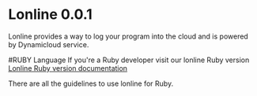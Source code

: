 # Lonline 0.0.1
Lonline provides a way to log your program into the cloud and is powered by Dynamicloud service.

#RUBY Language
If you're a Ruby developer visit our lonline Ruby version [Lonline Ruby version documentation](https://github.com/dynamicloud/lonline_for_ruby "Lonline Ruby version documentation") 

There are all the guidelines to use lonline for Ruby. 
